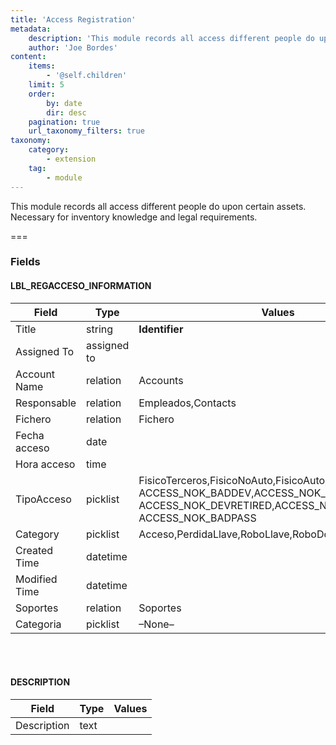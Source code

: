 ```yaml
---
title: 'Access Registration'
metadata:
    description: 'This module records all access different people do upon certain assets. Necessary for inventory knowledge and legal requirements.'
    author: 'Joe Bordes'
content:
    items:
        - '@self.children'
    limit: 5
    order:
        by: date
        dir: desc
    pagination: true
    url_taxonomy_filters: true
taxonomy:
    category:
        - extension
    tag:
        - module
---
```


This module records all access different people do upon certain assets. Necessary for inventory knowledge and legal requirements.

===

### Fields


#### LBL_REGACCESO_INFORMATION

<table class="table table-striped">
<thead>
<tr>
<th>Field</th>
<th>Type</th>
<th>Values</th>
</tr>
</thead>
<tbody>
<tr>
<td>Title</td>
<td>string</td>
<td><strong>Identifier</strong></td>
</tr>
<tr>
<td>Assigned To</td>
<td>assigned to</td>
<td></td>
</tr>
<tr>
<td>Account Name</td>
<td>relation</td>
<td>Accounts</td>
</tr>
<tr>
<td>Responsable</td>
<td>relation</td>
<td>Empleados,Contacts</td>
</tr>
<tr>
<td>Fichero</td>
<td>relation</td>
<td>Fichero</td>
</tr>
<tr>
<td>Fecha acceso</td>
<td>date</td>
<td></td>
</tr>
<tr>
<td>Hora acceso</td>
<td>time</td>
<td></td>
</tr>
<tr>
<td>TipoAcceso</td>
<td>picklist</td>
<td>FisicoTerceros,FisicoNoAuto,FisicoAuto,Otros,ACCESS_OK,
ACCESS_NOK_BADDEV,ACCESS_NOK_DESTROY,
ACCESS_NOK_DEVRETIRED,ACCESS_NOK_BADUSER,
ACCESS_NOK_BADPASS</td>
</tr>
<tr>
<td>Category</td>
<td>picklist</td>
<td>Acceso,PerdidaLlave,RoboLlave,RoboDoc</td>
</tr>
<tr>
<td>Created Time</td>
<td>datetime</td>
<td></td>
</tr>
<tr>
<td>Modified Time</td>
<td>datetime</td>
<td></td>
</tr>
<tr>
<td>Soportes</td>
<td>relation</td>
<td>Soportes</td>
</tr>
<tr>
<td>Categoria</td>
<td>picklist</td>
<td>–None–</td>
</tr>
</tbody>
</table>

<br><br>
#### DESCRIPTION
<table class="table table-striped">
<thead>
<tr>
<th>Field</th>
<th>Type</th>
<th>Values</th>
</tr>
</thead>
<tbody>
<tr>
<td>Description</td>
<td>text</td>
<td></td>
</tr>
</tbody>
</table>
